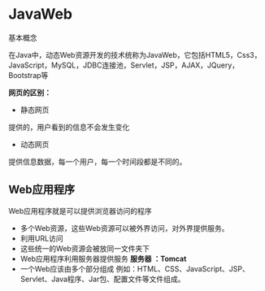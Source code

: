 # JavaWeb

基本概念

在Java中，动态Web资源开发的技术统称为JavaWeb，它包括HTML5，Css3，JavaScript，MySQL，JDBC连接池，Servlet，JSP，AJAX，JQuery，Bootstrap等

**网页的区别：**

* 静态网页

提供的，用户看到的信息不会发生变化

* 动态网页

提供信息数据，每一个用户，每一个时间段都是不同的。

## Web应用程序

Web应用程序就是可以提供浏览器访问的程序

* 多个Web资源，这些Web资源可以被外界访问，对外界提供服务。
* 利用URL访问
* 这些统一的Web资源会被放同一文件夹下
* Web应用程序利用服务器提供服务 **服务器 ：Tomcat**
* 一个Web应该由多个部分组成 例如：HTML、CSS、JavaScript、JSP、Servlet、Java程序、Jar包、配置文件等文件组成。





